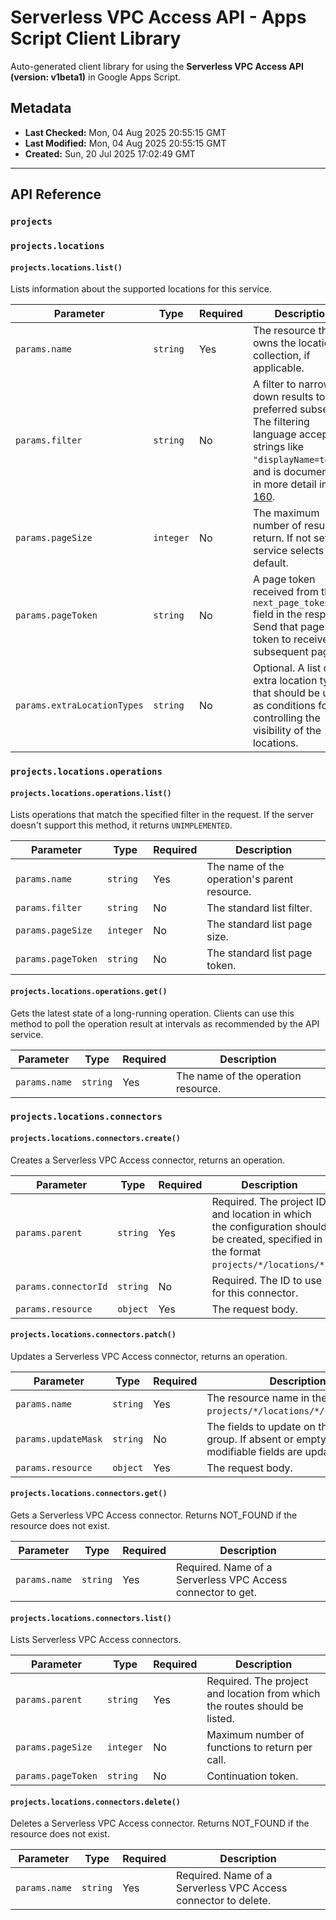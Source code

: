 # Serverless VPC Access API - Apps Script Client Library

Auto-generated client library for using the **Serverless VPC Access API (version: v1beta1)** in Google Apps Script.

## Metadata

- **Last Checked:** Mon, 04 Aug 2025 20:55:15 GMT
- **Last Modified:** Mon, 04 Aug 2025 20:55:15 GMT
- **Created:** Sun, 20 Jul 2025 17:02:49 GMT



---

## API Reference

### `projects`

### `projects.locations`

#### `projects.locations.list()`

Lists information about the supported locations for this service.

| Parameter | Type | Required | Description |
|---|---|---|---|
| `params.name` | `string` | Yes | The resource that owns the locations collection, if applicable. |
| `params.filter` | `string` | No | A filter to narrow down results to a preferred subset. The filtering language accepts strings like `"displayName=tokyo"`, and is documented in more detail in [AIP-160](https://google.aip.dev/160). |
| `params.pageSize` | `integer` | No | The maximum number of results to return. If not set, the service selects a default. |
| `params.pageToken` | `string` | No | A page token received from the `next_page_token` field in the response. Send that page token to receive the subsequent page. |
| `params.extraLocationTypes` | `string` | No | Optional. A list of extra location types that should be used as conditions for controlling the visibility of the locations. |

### `projects.locations.operations`

#### `projects.locations.operations.list()`

Lists operations that match the specified filter in the request. If the server doesn't support this method, it returns `UNIMPLEMENTED`.

| Parameter | Type | Required | Description |
|---|---|---|---|
| `params.name` | `string` | Yes | The name of the operation's parent resource. |
| `params.filter` | `string` | No | The standard list filter. |
| `params.pageSize` | `integer` | No | The standard list page size. |
| `params.pageToken` | `string` | No | The standard list page token. |

#### `projects.locations.operations.get()`

Gets the latest state of a long-running operation. Clients can use this method to poll the operation result at intervals as recommended by the API service.

| Parameter | Type | Required | Description |
|---|---|---|---|
| `params.name` | `string` | Yes | The name of the operation resource. |

### `projects.locations.connectors`

#### `projects.locations.connectors.create()`

Creates a Serverless VPC Access connector, returns an operation.

| Parameter | Type | Required | Description |
|---|---|---|---|
| `params.parent` | `string` | Yes | Required. The project ID and location in which the configuration should be created, specified in the format `projects/*/locations/*`. |
| `params.connectorId` | `string` | No | Required. The ID to use for this connector. |
| `params.resource` | `object` | Yes | The request body. |

#### `projects.locations.connectors.patch()`

Updates a Serverless VPC Access connector, returns an operation.

| Parameter | Type | Required | Description |
|---|---|---|---|
| `params.name` | `string` | Yes | The resource name in the format `projects/*/locations/*/connectors/*`. |
| `params.updateMask` | `string` | No | The fields to update on the entry group. If absent or empty, all modifiable fields are updated. |
| `params.resource` | `object` | Yes | The request body. |

#### `projects.locations.connectors.get()`

Gets a Serverless VPC Access connector. Returns NOT_FOUND if the resource does not exist.

| Parameter | Type | Required | Description |
|---|---|---|---|
| `params.name` | `string` | Yes | Required. Name of a Serverless VPC Access connector to get. |

#### `projects.locations.connectors.list()`

Lists Serverless VPC Access connectors.

| Parameter | Type | Required | Description |
|---|---|---|---|
| `params.parent` | `string` | Yes | Required. The project and location from which the routes should be listed. |
| `params.pageSize` | `integer` | No | Maximum number of functions to return per call. |
| `params.pageToken` | `string` | No | Continuation token. |

#### `projects.locations.connectors.delete()`

Deletes a Serverless VPC Access connector. Returns NOT_FOUND if the resource does not exist.

| Parameter | Type | Required | Description |
|---|---|---|---|
| `params.name` | `string` | Yes | Required. Name of a Serverless VPC Access connector to delete. |